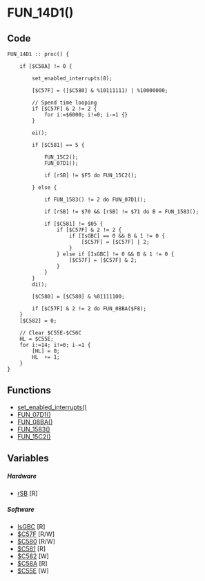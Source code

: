 # FUN_14D1()

## Code
```
FUN_14D1 :: proc() {

	if [$C58A] != 0 {
	
		set_enabled_interrupts(8);
		
		[$C57F] = ([$C580] & %10111111) | %10000000;
		
		// Spend time looping
		if [$C57F] & 2 != 2 {
			for i:=$6000; i!=0; i-=1 {}
		}
		
		ei();
		
		if [$C581] == 5 {
		
			FUN_15C2();
			FUN_07D1();
			
			if [rSB] != $F5 do FUN_15C2();
			
		} else {
		
			if FUN_1583() != 2 do FUN_07D1();
			
			if [rSB] != $70 && [rSB] != $71 do B = FUN_1583();
			
			if [$C581] != $05 {
				if [$C57F] & 2 != 2 {
					if [IsGBC] == 0 && B & 1 != 0 {
						[$C57F] = [$C57F] | 2;
					}
				} else if [IsGBC] != 0 && B & 1 != 0 {
					[$C57F] = [$C57F] & 2;
				}
			}
		}
		di();
		
		[$C580] = [$C580] & %01111100;
		
		if [$C57F] & 2 != 2 do FUN_08BA($F8);
	}
	[$C582] = 0;
	
	// Clear $C55E-$C56C
	HL = $C55E;
	for i:=14; i!=0; i-=1 {
		[HL] = 0;
		HL  += 1;
	}
}
```
## Functions
- [set_enabled_interrupts()](bank0/set_enabled_interrupts.md)
- [FUN_07D1()](bank0/FUN_07D1.md)
- [FUN_08BA()](bank0/FUN_08BA.md)
- [FUN_1583()](bank0/FUN_1583.md)
- [FUN_15C2()](bank0/FUN_15C2.md)
## Variables
##### Hardware
- [rSB](variables/hardware/Serial.md#rSB($FF01)) [R]
##### Software
- [IsGBC](variables/software/IsGBC.md) [R]
- [$C57F](variables/software/C57F.md) [R/W]
- [$C580](variables/software/C580.md) [R/W]
- [$C581](variables/software/C581.md) [R]
- [$C582](variables/software/C582.md) [W]
- [$C58A](variables/software/C58A.md) [R]
- [$C55E](variables/software/C55E.md) [W]